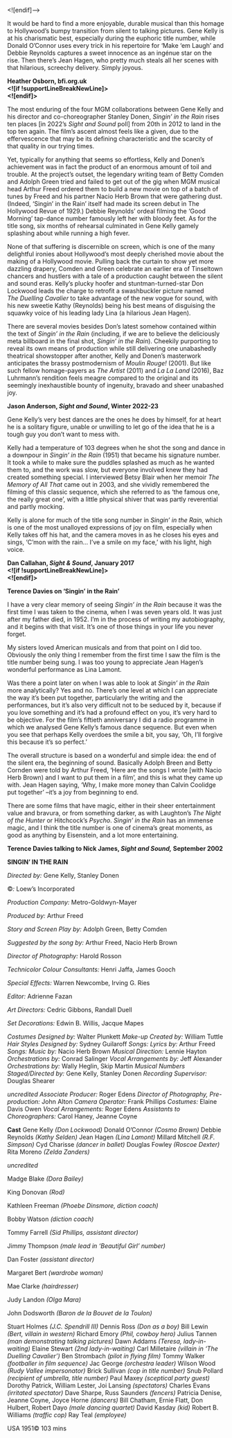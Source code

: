 
<![endif]-->

It would be hard to find a more enjoyable, durable musical than this homage to Hollywood’s bumpy transition from silent to talking pictures. Gene Kelly is at his charismatic best, especially during the euphoric title number, while Donald O’Connor uses every trick in his repertoire for ‘Make ‘em Laugh’ and Debbie Reynolds captures a sweet innocence as an ingénue star on the rise. Then there’s Jean Hagen, who pretty much steals all her scenes with that hilarious, screechy delivery. Simply joyous.

**Heather Osborn, bfi.org.uk  
<![if !supportLineBreakNewLine]>  
<![endif]>**

The most enduring of the four MGM collaborations between Gene Kelly and his director and co-choreographer Stanley Donen, _Singin’ in the Rain_ rises ten places [in 2022’s _Sight and Sound_ poll] from 20th in 2012 to land in the top ten again. The film’s ascent almost feels like a given, due to the effervescence that may be its defining characteristic and the scarcity of that quality in our trying times.

Yet, typically for anything that seems so effortless, Kelly and Donen’s achievement was in fact the product of an enormous amount of toil and trouble. At the project’s outset, the legendary writing team of Betty Comden and Adolph Green tried and failed to get out of the gig when MGM musical head Arthur Freed ordered them to build a new movie on top of a batch of tunes by Freed and his partner Nacio Herb Brown that were gathering dust. (Indeed, ‘Singin’ in the Rain’ itself had made its screen debut in The Hollywood Revue of 1929.) Debbie Reynolds’ ordeal filming the ‘Good Morning’ tap-dance number famously left her with bloody feet. As for the title song, six months of rehearsal culminated in Gene Kelly gamely splashing about while running a high fever.

None of that suffering is discernible on screen, which is one of the many delightful ironies about Hollywood’s most deeply cherished movie about the making of a Hollywood movie. Pulling back the curtain to show yet more dazzling drapery, Comden and Green celebrate an earlier era of Tinseltown chancers and hustlers with a tale of a production caught between the silent and sound eras. Kelly’s plucky hoofer and stuntman-turned-star Don Lockwood leads the charge to retrofit a swashbuckler picture named  
_The Duelling Cavalier_ to take advantage of the new vogue for sound, with his new sweetie Kathy (Reynolds) being his best means of disguising the squawky voice of his leading lady Lina (a hilarious Jean Hagen).

There are several movies besides Don’s latest somehow contained within the text of _Singin’ in the Rain_ (including, if we are to believe the deliciously meta billboard in the final shot, _Singin’ in the Rain_). Cheekily purporting to reveal its own means of production while still delivering one unabashedly theatrical showstopper after another, Kelly and Donen’s masterwork anticipates the brassy postmodernism of _Moulin Rouge!_ (2001). But like such fellow homage-payers as _The Artist_ (2011) and _La La Land_ (2016), Baz Luhrmann’s rendition feels meagre compared to the original and its seemingly inexhaustible bounty of ingenuity, bravado and sheer unabashed joy.

**Jason Anderson, _Sight and Sound_, Winter 2022-23**

Gene Kelly’s very best dances are the ones he does by himself, for at heart he is a solitary figure, unable or unwilling to let go of the idea that he is a tough guy you don’t want to mess with.

Kelly had a temperature of 103 degrees when he shot the song and dance in a downpour in _Singin’ in the Rain_ (1951) that became his signature number. It took a while to make sure the puddles splashed as much as he wanted them to, and the work was slow, but everyone involved knew they had created something special. I interviewed Betsy Blair when her memoir _The Memory of All That_ came out in 2003, and she vividly remembered the filming of this classic sequence, which she referred to as ‘the famous one, the really great one’, with a little physical shiver that was partly reverential and partly mocking.

Kelly is alone for much of the title song number in _Singin’ in the Rain_, which is one of the most unalloyed expressions of joy on film, especially when Kelly takes off his hat, and the camera moves in as he closes his eyes and sings, ‘C’mon with the rain… I’ve a smile on my face,’ with his light, high voice.

**Dan Callahan, _Sight & Sound_, January 2017  
<![if !supportLineBreakNewLine]>  
<![endif]>**

**Terence Davies on ‘Singin’ in the Rain’**

I have a very clear memory of seeing _Singin’ in the Rain_ because it was the first time I was taken to the cinema, when I was seven years old. It was just after my father died, in 1952. I’m in the process of writing my autobiography, and it begins with that visit. It’s one of those things in your life you never forget.

My sisters loved American musicals and from that point on I did too. Obviously the only thing I remember from the first time I saw the film is the title number being sung. I was too young to appreciate Jean Hagen’s wonderful performance as Lina Lamont.

Was there a point later on when I was able to look at _Singin’ in the Rain_ more analytically? Yes and no. There’s one level at which I can appreciate the way it’s been put together, particularly the writing and the performances, but it’s also very difficult not to be seduced by it, because if you love something and it’s had a profound effect on you, it’s very hard to be objective. For the film’s fiftieth anniversary I did a radio programme in which we analysed Gene Kelly’s famous dance sequence. But even when you see that perhaps Kelly overdoes the smile a bit, you say, ‘Oh, I’ll forgive this because it’s so perfect.’

The overall structure is based on a wonderful and simple idea: the end of the silent era, the beginning of sound. Basically Adolph Breen and Betty Cornden were told by Arthur Freed, ‘Here are the songs I wrote [with Nacio Herb Brown) and I want to put them in a film’, and this is what they came up with. Jean Hagen saying, ‘Why, I make more money than Calvin Coolidge put together’ –it’s a joy from beginning to end.

There are some films that have magic, either in their sheer entertainment value and bravura, or from something darker, as with Laughton’s _The Night of the Hunter_ or Hitchcock’s _Psycho_. _Singin’ in the Rain_ has an immense magic, and I think the title number is one of cinema’s great moments, as good as anything by Eisenstein, and a lot more entertaining.

**Terence Davies talking to Nick James, _Sight and Sound,_ September 2002**

**SINGIN’ IN THE RAIN**

_Directed by:_ Gene Kelly, Stanley Donen

©_:_ Loew’s Incorporated

_Production Company:_ Metro-Goldwyn-Mayer

_Produced by:_ Arthur Freed

_Story and Screen Play by:_ Adolph Green, Betty Comden

_Suggested by the song by:_ Arthur Freed, Nacio Herb Brown

_Director of Photography:_ Harold Rosson

_Technicolor Colour Consultants:_ Henri Jaffa, James Gooch

_Special Effects:_ Warren Newcombe, Irving G. Ries

_Editor:_ Adrienne Fazan

_Art Directors:_ Cedric Gibbons, Randall Duell

_Set Decorations:_ Edwin B. Willis, Jacque Mapes

_Costumes Designed by:_ Walter Plunkett
_Make-up Created by:_ William Tuttle
_Hair Styles Designed by:_ Sydney Guilaroff
_Songs: Lyrics by:_ Arthur Freed
_Songs: Music by:_ Nacio Herb Brown
_Musical Direction:_ Lennie Hayton
_Orchestrations by:_ Conrad Salinger
_Vocal Arrangements by:_ Jeff Alexander
_Orchestrations by:_ Wally Heglin, Skip Martin
_Musical Numbers Staged/Directed by:_ Gene Kelly, Stanley Donen
_Recording Supervisor:_ Douglas Shearer

_uncredited_
_Associate Producer:_ Roger Edens
_Director of Photography, Pre-production:_ John Alton
_Camera Operator:_ Frank Phillips
_Costumes:_ Elaine Davis Owen
_Vocal Arrangements:_ Roger Edens
_Assistants to Choreographers:_ Carol Haney, Jeanne Coyne

**Cast**
Gene Kelly _(Don Lockwood)_
Donald O’Connor _(Cosmo Brown)_
Debbie Reynolds _(Kathy Selden)_
Jean Hagen _(Lina Lamont)_
Millard Mitchell _(R.F. Simpson)_
Cyd Charisse _(dancer in ballet)_
Douglas Fowley _(Roscoe Dexter)_
Rita Moreno _(Zelda Zanders)_

_uncredited_

Madge Blake _(Dora Bailey)_

King Donovan _(Rod)_

Kathleen Freeman _(Phoebe Dinsmore, diction coach)_

Bobby Watson _(diction coach)_

Tommy Farrell _(Sid Phillips, assistant director)_

Jimmy Thompson _(male lead in ‘Beautiful Girl’ number)_

Dan Foster _(assistant director)_

Margaret Bert _(wardrobe woman)_

Mae Clarke _(hairdresser)_

Judy Landon _(Olga Mara)_

John Dodsworth _(Baron de la Bouvet de la Toulon)_

Stuart Holmes _(J.C. Spendrill III)_
Dennis Ross _(Don as a boy)_
Bill Lewin _(Bert, villain in western)_
Richard Emory _(Phil, cowboy hero)_
Julius Tannen _(man demonstrating talking pictures)_
Dawn Addams _(Teresa, lady-in-waiting)_
Elaine Stewart _(2nd lady-in-waiting)_
Carl Milletaire _(villain in ‘The Duelling Cavalier’)_
Ben Strombach _(pilot in flying film)_
Tommy Walker _(footballer in film sequence)_
Jac George _(orchestra leader)_
Wilson Wood _(Rudy Vallee impersonator)_
Brick Sullivan _(cop in title number)_
Snub Pollard _(recipient of umbrella, title number)_
Paul Maxey _(sceptical party guest)_
Dorothy Patrick, William Lester, Joi Lansing _(spectators)_
Charles Evans _(irritated spectator)_
Dave Sharpe, Russ Saunders _(fencers)_
Patricia Denise, Jeanne Coyne, Joyce Horne _(dancers)_
Bill Chatham, Ernie Flatt, Don Hulbert, Robert Dayo _(male dancing quartet)_
David Kasday _(kid)_
Robert B. Williams _(traffic cop)_
Ray Teal _(employee)_

USA 1951©
103 mins
<!--stackedit_data:
eyJoaXN0b3J5IjpbLTQ5MjI1OTg2MF19
-->